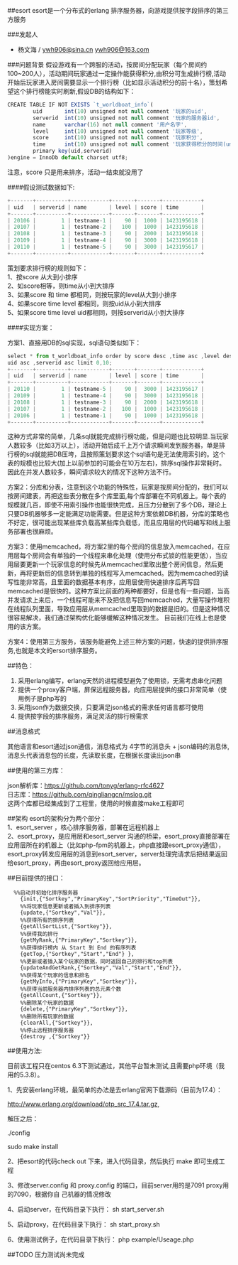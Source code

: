 ##esort
esort是一个分布式的erlang 排序服务器，向游戏提供按字段排序的第三方服务

###发起人
* 杨文海 / ywh906@sina.cn ywh906@163.com

###问题背景
假设游戏有一个跨服的活动，按房间分配玩家（每个房间约100~200人），活动期间玩家通过一定操作能获得积分,由积分可生成排行榜,活动开始后玩家进入房间需要显示一个排行榜（比如显示活动积分的前十名），策划希望这个排行榜能实时刷新,假设DB的结构如下：

```javascript
CREATE TABLE IF NOT EXISTS `t_worldboat_info`(
        uid       int(10) unsigned not null comment '玩家的uid',
        serverid  int(10) unsigned not null comment '玩家的服务器id',
        name      varchar(16) not null comment '用户名字',
        level     int(10) unsigned not null comment '玩家等级',
        score     int(10) unsigned not null comment '玩家积分',
        time      int(10) unsigned not null comment '玩家获得积分的时间(unix时间戳)',
        primary key(uid,serverid)
)engine = InnoDb default charset utf8;
```

注意，score 只是用来排序，活动一结束就没用了

####假设测试数据如下:  
```javascript
+-------+----------+------------+-------+-------+------------+
| uid   | serverid | name       | level | score | time       |
+-------+----------+------------+-------+-------+------------+
| 20106 |        1 | testname-1 |    90 |  1000 | 1423195618 |
| 20107 |        1 | testname-2 |   100 |  1000 | 1423195618 |
| 20108 |        1 | testname-3 |    90 |  2000 | 1423195618 |
| 20109 |        1 | testname-4 |    90 |  3000 | 1423195618 |
| 20110 |        1 | testname-5 |    90 |  3000 | 1423195617 |
+-------+----------+------------+-------+-------+------------+
```

策划要求排行榜的规则如下：  
 1、按score 从大到小排序  
 2、如score相等，则time从小到大排序  
 3、如果score 和 time 都相同，则按玩家的level从大到小排序  
 4、如果score time level 都相同，则按uid从小到大排序  
 5、如果score time level uid都相同，则按serverid从小到大排序
 
####实现方案：

方案1、直接用DB的sql实现，sql语句类似如下：
```javascript
select * from t_worldboat_info order by score desc ,time asc ,level desc,
uid asc ,serverid asc limit 0,10;
+-------+----------+------------+-------+-------+------------+
| uid   | serverid | name       | level | score | time       |
+-------+----------+------------+-------+-------+------------+
| 20110 |        1 | testname-5 |    90 |  3000 | 1423195617 |
| 20109 |        1 | testname-4 |    90 |  3000 | 1423195618 |
| 20108 |        1 | testname-3 |    90 |  2000 | 1423195618 |
| 20107 |        1 | testname-2 |   100 |  1000 | 1423195618 |
| 20106 |        1 | testname-1 |    90 |  1000 | 1423195618 |
+-------+----------+------------+-------+-------+------------+
```
这种方式非常的简单，几条sql就能完成排行榜功能，但是问题也比较明显.当玩家人数较多（比如3万以上），活动开始后成千上万个请求瞬间发到服务器，单是排行榜的sql就能把DB压垮，且按照策划要求这个sql语句是无法使用索引的。这个表的规模也比较大(加上以前参加的可能会在10万左右)，排序sql操作非常耗时。因此在并发人数较多，瞬间请求较大的情况下这种方法不行。

方案2：分库和分表，注意到这个功能的特殊性，玩家是按房间分配的，我们可以按房间建表，再把这些表分散在多个库里面,每个库部署在不同机器上。每个表的规模就几百，即使不用索引操作也能很快完成，且压力分散到了多个DB，理论上只要DB机器够多一定能满足功能需要。但是这种方案依赖DB机器，分库的策略也不好定，很可能出现某些库负载高某些库负载低，而且应用层的代码编写和线上服务部署也很麻烦。

方案3：使用memcached，将方案2里的每个房间的信息放入memcached，在应用层每个房间会有单独的一个线程来串化处理（使用分布式锁的性能更低），当应用层要更新一个玩家信息的时候先从memcached里取出整个房间信息，然后更新，再将更新后的信息转到单独的线程写入memcached。因为memcached的读写性能非常高，且里面的数据基本有序，应用层使用快速排序后再写回memcached是很快的。这种方案比前面的两种都要好，但是也有一些问题，当高并发请求上来后，一个线程可能来不及把信息写回memcached，大量写操作堆积在线程队列里面，导致应用层从memcached里取到的数据是旧的。但是这种情况很容易解决，我们通过架构优化能够缓解这种情况发生。
目前我们在线上也是使用的该方案。

方案4：使用第三方服务，该服务能避免上述三种方案的问题，快速的提供排序服务,也就是本文的ersort排序服务。


##特色：
   1) 采用erlang编写，erlang天然的进程模型避免了使用锁，无需考虑串化问题  
   2) 提供一个proxy客户端，屏保远程服务器，向应用层提供的接口非常简单（使用例子是php写的  
   3) 采用json作为数据交换，只要满足json格式的需求任何语言都可使用  
   4) 提供按字段的排序服务，满足灵活的排行榜需求  
   

##消息格式

  其他语言和esort通过json通信，消息格式为 4字节的消息头 + json编码的消息体,消息头代表消息包的长度，先读取长度，在根据长度读出json串

##使用的第三方库：

   json解析库：https://github.com/tonyg/erlang-rfc4627  
   日志库：https://github.com/qingliangcn/mslog.git   
   这两个库都已经集成到了工程里，使用的时候直接make工程即可
	
##架构
esort的架构分为两个部分：  
1、esort_server ，核心排序服务器，部署在远程机器上  
2、esort_proxy，是应用层和esort_server 沟通的桥梁，esort_proxy直接部署在应用层所在的机器上（比如php-fpm的机器上，php直接跟esort_proxy通信），
   esort_proxy转发应用层的消息到esort_server，server处理完请求后把结果返回给esort_proxy，再由esort_proxy返回给应用层。



##目前提供的接口：

 	  %%启动并初始化排序服务器
        {init,{"Sortkey","PrimaryKey","SortPriority","TimeOut"}},
        %%将玩家信息更新或者插入到排序列表
        {update,{"Sortkey","Val"}},
        %%获得所有的排序列表
        {getAllSortList,{"Sortkey"}},
        %%获得我的排行
        {getMyRank,{"PrimaryKey","Sortkey"}},
        %%获得排行榜内 从 Start 到 End 的有序列表
        {getTop,{"Sortkey","Start","End"} },
        %%更新或者插入某个玩家的数据，同时返回自己的排行和top列表
        {updateAndGetRank,{"Sortkey","Val","Start","End"}},
        %%获得某个玩家的信息和排名
        {getMyInfo,{"PrimaryKey","Sortkey"}},
        %%获得当前服务器内排序列表的总元素个数
        {getAllCount,{"Sortkey"}},
        %%删除某个玩家的数据
        {delete,{"PrimaryKey","Sortkey"}},
        %%删除所有玩家的数据
        {clearAll,{"Sortkey"}},
        %%停止远程排序服务器
        {destroy ,{"Sortkey"}}
    
##使用方法:

目前该工程只在centos 6.3下测试通过，其他平台暂未测试,且需要php环境（我用的5.3.8）。

1、先安装erlang环境，最简单的办法是去erlang官网下载源码（目前为17.4）：

   http://www.erlang.org/download/otp_src_17.4.tar.gz,
   
   解压之后：

   ./config

   sudo make install
   
2、把esort的代码check out 下来，进入代码目录，然后执行 make 即可生成工程

3、修改server.config 和 proxy.config 的端口，目前server用的是7091 proxy用的7090，根据你自   己机器的情况修改

4、启动server，在代码目录下执行：
   sh start_server.sh
   
5、启动proxy，在代码目录下执行：
   sh  start_proxy.sh
   
6、使用测试例子，在代码目录下执行：
   php example/Useage.php 

##TODO
压力测试尚未完成


